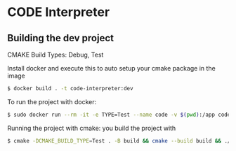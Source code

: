 # CODE Interpreter

## Building the dev project
CMAKE Build Types: Debug, Test

Install docker and execute this to auto setup your cmake package in the image
```bash
$ docker build . -t code-interpreter:dev 
```

To run the project with docker:
```bash
$ sudo docker run --rm -it -e TYPE=Test --name code -v $(pwd):/app code-interpreter:dev
```

Running the project with cmake:
you build the project with
```bash
$ cmake -DCMAKE_BUILD_TYPE=Test . -B build && cmake --build build && ./build/code-interpreter
```
